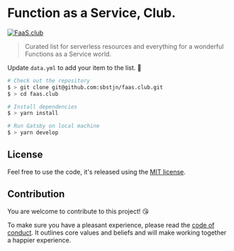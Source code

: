 # Function as a Service, Club.

[![FaaS.club](https://badgen.now.sh/badge/FaaS/CLUB/00C387)](https://faas.club)

> Curated list for serverless resources and everything for a wonderful Functions as a Service world.

Update `data.yml` to add your item to the list. 🥰

```bash
# Check out the repository
$ > git clone git@github.com:sbstjn/faas.club.git
$ > cd faas.club

# Install dependencies
$ > yarn install

# Run Gatsby on local machine
$ > yarn develop
```

## License

Feel free to use the code, it's released using the [MIT license](LICENSE.md).

## Contribution

You are welcome to contribute to this project! 😘

To make sure you have a pleasant experience, please read the [code of conduct](CODE_OF_CONDUCT.md). It outlines core values and beliefs and will make working together a happier experience.
